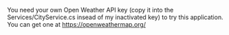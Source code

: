 You need your own Open Weather API key (copy it into the Services/CityService.cs insead of my inactivated key) to try this application. You can get one at https://openweathermap.org/
